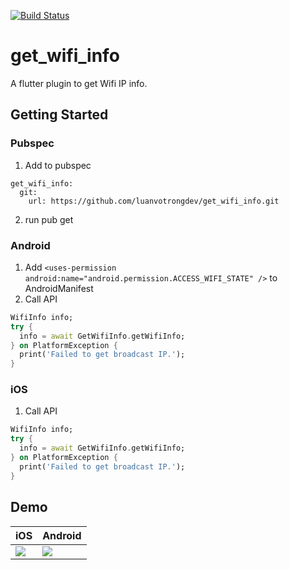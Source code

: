 [![Build Status](https://travis-ci.com/luanvotrongdev/get_wifi_info.svg?branch=master)](https://travis-ci.com/luanvotrongdev/get_wifi_info)

# get_wifi_info

A flutter plugin to get Wifi IP info.

## Getting Started

### Pubspec
1. Add to pubspec
  ```Pubspec
  get_wifi_info:
    git:
      url: https://github.com/luanvotrongdev/get_wifi_info.git
  ```
2. run pub get

### Android
1. Add `<uses-permission android:name="android.permission.ACCESS_WIFI_STATE" />` to AndroidManifest
2. Call API 
``` Dart
WifiInfo info;
try {
  info = await GetWifiInfo.getWifiInfo;
} on PlatformException {
  print('Failed to get broadcast IP.');
}
```
### iOS
1. Call API
``` Dart
WifiInfo info;
try {
  info = await GetWifiInfo.getWifiInfo;
} on PlatformException {
  print('Failed to get broadcast IP.');
}
```

## Demo
iOS | Android
------------ | -------------
![](https://media.giphy.com/media/k6r9canVzxarhfHory/giphy.gif) | ![](https://media.giphy.com/media/pjP9qoMJgL8TD7DzO2/giphy.gif)
